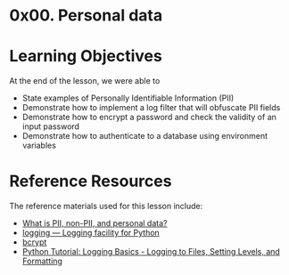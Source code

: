 # 0x00. Personal data

# Learning Objectives
At the end of the lesson, we were able to

- State examples of Personally Identifiable Information (PII)
- Demonstrate how to implement a log filter that will obfuscate PII fields
- Demonstrate how to encrypt a password and check the validity of an input password
- Demonstrate how to authenticate to a database using environment variables

# Reference Resources
The reference materials used for this lesson include:
- [What is PII, non-PII, and personal data?](https://piwik.pro/blog/what-is-pii-personal-data/)
- [logging — Logging facility for Python](https://docs.python.org/3/library/logging.html)
- [bcrypt](https://github.com/pyca/bcrypt/)
- [Python Tutorial: Logging Basics - Logging to Files, Setting Levels, and Formatting](https://www.youtube.com/watch?v=-ARI4Cz-awo)
